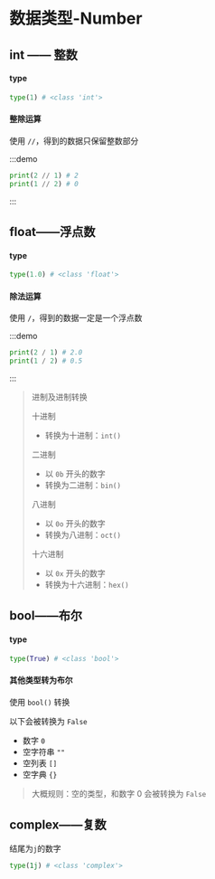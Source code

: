 # 数据类型-Number

## int —— 整数

#### type

```python
type(1) # <class 'int'>
```

#### 整除运算

使用 `//`，得到的数据只保留整数部分

:::demo
```python
print(2 // 1) # 2
print(1 // 2) # 0
```
:::

## float——浮点数

#### type

```python
type(1.0) # <class 'float'>
```

#### 除法运算

使用 `/`，得到的数据一定是一个浮点数

:::demo
```python
print(2 / 1) # 2.0
print(1 / 2) # 0.5
```
:::

> 进制及进制转换
>
> 十进制
>
> 	- 转换为十进制：`int()`
>
> 二进制
>
> - 以 `0b` 开头的数字
> - 转换为二进制：`bin()`
>
> 八进制
>
> - 以 `0o` 开头的数字
> - 转换为八进制：`oct()`
>
> 十六进制
>
> - 以 `0x` 开头的数字
> - 转换为十六进制：`hex()`

## bool——布尔

#### type

```python
type(True) # <class 'bool'>
```

#### 其他类型转为布尔

使用 `bool()` 转换

以下会被转换为 `False`

- 数字 `0`
- 空字符串 `""`
- 空列表 `[]`
- 空字典 `{}`

> 大概规则：空的类型，和数字 0 会被转换为 `False`

## complex——复数

结尾为`j`的数字

```python
type(1j) # <class 'complex'>
```

